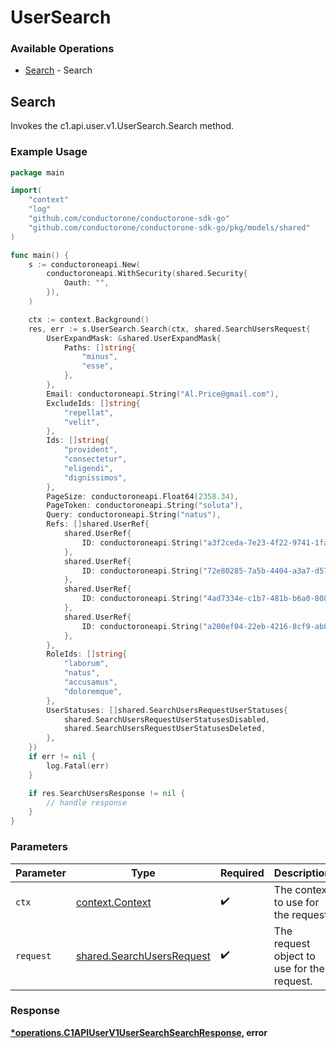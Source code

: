 # UserSearch

### Available Operations

* [Search](#search) - Search

## Search

Invokes the c1.api.user.v1.UserSearch.Search method.

### Example Usage

```go
package main

import(
	"context"
	"log"
	"github.com/conductorone/conductorone-sdk-go"
	"github.com/conductorone/conductorone-sdk-go/pkg/models/shared"
)

func main() {
    s := conductoroneapi.New(
        conductoroneapi.WithSecurity(shared.Security{
            Oauth: "",
        }),
    )

    ctx := context.Background()
    res, err := s.UserSearch.Search(ctx, shared.SearchUsersRequest{
        UserExpandMask: &shared.UserExpandMask{
            Paths: []string{
                "minus",
                "esse",
            },
        },
        Email: conductoroneapi.String("Al.Price@gmail.com"),
        ExcludeIds: []string{
            "repellat",
            "velit",
        },
        Ids: []string{
            "provident",
            "consectetur",
            "eligendi",
            "dignissimos",
        },
        PageSize: conductoroneapi.Float64(2358.34),
        PageToken: conductoroneapi.String("soluta"),
        Query: conductoroneapi.String("natus"),
        Refs: []shared.UserRef{
            shared.UserRef{
                ID: conductoroneapi.String("a3f2ceda-7e23-4f22-9741-1faf4b7544e4"),
            },
            shared.UserRef{
                ID: conductoroneapi.String("72e80285-7a5b-4404-a3a7-d575f1400e76"),
            },
            shared.UserRef{
                ID: conductoroneapi.String("4ad7334e-c1b7-481b-b6a0-8088d100efad"),
            },
            shared.UserRef{
                ID: conductoroneapi.String("a200ef04-22eb-4216-8cf9-ab8366c723ff"),
            },
        },
        RoleIds: []string{
            "laborum",
            "natus",
            "accusamus",
            "doloremque",
        },
        UserStatuses: []shared.SearchUsersRequestUserStatuses{
            shared.SearchUsersRequestUserStatusesDisabled,
            shared.SearchUsersRequestUserStatusesDeleted,
        },
    })
    if err != nil {
        log.Fatal(err)
    }

    if res.SearchUsersResponse != nil {
        // handle response
    }
}
```

### Parameters

| Parameter                                                              | Type                                                                   | Required                                                               | Description                                                            |
| ---------------------------------------------------------------------- | ---------------------------------------------------------------------- | ---------------------------------------------------------------------- | ---------------------------------------------------------------------- |
| `ctx`                                                                  | [context.Context](https://pkg.go.dev/context#Context)                  | :heavy_check_mark:                                                     | The context to use for the request.                                    |
| `request`                                                              | [shared.SearchUsersRequest](../../models/shared/searchusersrequest.md) | :heavy_check_mark:                                                     | The request object to use for the request.                             |


### Response

**[*operations.C1APIUserV1UserSearchSearchResponse](../../models/operations/c1apiuserv1usersearchsearchresponse.md), error**

